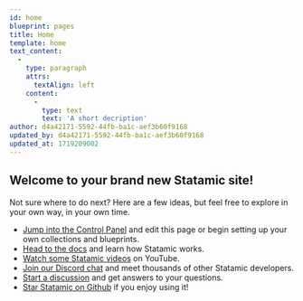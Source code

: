 ```yaml
---
id: home
blueprint: pages
title: Home
template: home
text_content:
  -
    type: paragraph
    attrs:
      textAlign: left
    content:
      -
        type: text
        text: 'A short decription'
author: d4a42171-5592-44fb-ba1c-aef3b60f9168
updated_by: d4a42171-5592-44fb-ba1c-aef3b60f9168
updated_at: 1719209002
---
```

## Welcome to your brand new Statamic site!

Not sure where to do next? Here are a few ideas, but feel free to explore in your own way, in your own time.

- [Jump into the Control Panel](/cp) and edit this page or begin setting up your own collections and blueprints.
- [Head to the docs](https://statamic.dev) and learn how Statamic works.
- [Watch some Statamic videos](https://youtube.com/statamic) on YouTube.
- [Join our Discord chat](https://statamic.com/discord) and meet thousands of other Statamic developers.
- [Start a discussion](https://github.com/statamic/cms/discussions) and get answers to your questions.
- [Star Statamic on Github](https://github.com/statamic/cms) if you enjoy using it!
